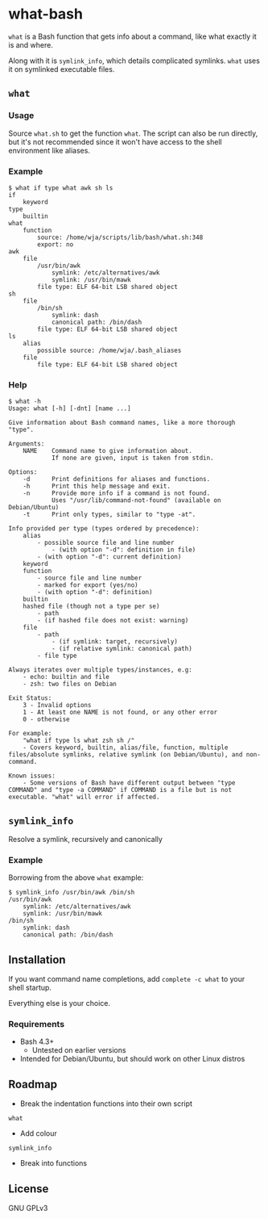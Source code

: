 # what-bash

`what` is a Bash function that gets info about a command, like what exactly it is and where.

Along with it is `symlink_info`, which details complicated symlinks. `what` uses it on symlinked executable files.

## `what`

### Usage

Source `what.sh` to get the function `what`. The script can also be run directly, but it's not recommended since it won't have access to the shell environment like aliases.

### Example

```none
$ what if type what awk sh ls
if
    keyword
type
    builtin
what
    function
        source: /home/wja/scripts/lib/bash/what.sh:348
        export: no
awk
    file
        /usr/bin/awk
            symlink: /etc/alternatives/awk
            symlink: /usr/bin/mawk
        file type: ELF 64-bit LSB shared object
sh
    file
        /bin/sh
            symlink: dash
            canonical path: /bin/dash
        file type: ELF 64-bit LSB shared object
ls
    alias
        possible source: /home/wja/.bash_aliases
    file
        file type: ELF 64-bit LSB shared object
```

### Help

```none
$ what -h
Usage: what [-h] [-dnt] [name ...]

Give information about Bash command names, like a more thorough "type".

Arguments:
    NAME    Command name to give information about.
            If none are given, input is taken from stdin.

Options:
    -d      Print definitions for aliases and functions.
    -h      Print this help message and exit.
    -n      Provide more info if a command is not found.
            Uses "/usr/lib/command-not-found" (available on Debian/Ubuntu)
    -t      Print only types, similar to "type -at".

Info provided per type (types ordered by precedence):
    alias
        - possible source file and line number
            - (with option "-d": definition in file)
        - (with option "-d": current definition)
    keyword
    function
        - source file and line number
        - marked for export (yes/no)
        - (with option "-d": definition)
    builtin
    hashed file (though not a type per se)
        - path
        - (if hashed file does not exist: warning)
    file
        - path
            - (if symlink: target, recursively)
            - (if relative symlink: canonical path)
        - file type

Always iterates over multiple types/instances, e.g:
    - echo: builtin and file
    - zsh: two files on Debian

Exit Status:
    3 - Invalid options
    1 - At least one NAME is not found, or any other error
    0 - otherwise

For example:
    "what if type ls what zsh sh /"
    - Covers keyword, builtin, alias/file, function, multiple files/absolute symlinks, relative symlink (on Debian/Ubuntu), and non-command.

Known issues:
    - Some versions of Bash have different output between "type COMMAND" and "type -a COMMAND" if COMMAND is a file but is not executable. "what" will error if affected.
```

## `symlink_info`

Resolve a symlink, recursively and canonically

### Example

Borrowing from the above `what` example:

```none
$ symlink_info /usr/bin/awk /bin/sh
/usr/bin/awk
    symlink: /etc/alternatives/awk
    symlink: /usr/bin/mawk
/bin/sh
    symlink: dash
    canonical path: /bin/dash
```

## Installation

If you want command name completions, add `complete -c what` to your shell startup.

Everything else is your choice.

### Requirements

* Bash 4.3+
    * Untested on earlier versions
* Intended for Debian/Ubuntu, but should work on other Linux distros

## Roadmap

* Break the indentation functions into their own script

`what`

* Add colour

`symlink_info`

* Break into functions

## License

GNU GPLv3
